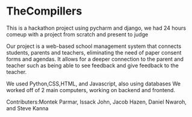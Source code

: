 # TheCompillers
This is a hackathon project using pycharm and django, we had 24 hours comeup with a project from scratch and present to judge

Our project is a web-based school management system that connects students, parents and teachers, eliminating the need of paper consent forms and agendas. It allows for a deeper connection to the parent and teacher such as being able to see feedback and give feedback to the teacher. 

We used Python,CSS,HTML, and Javascript, also using databases
We worked off of 2 main computers, working on backend and frontend. 

Contributers:Montek Parmar, Issack John, Jacob Hazen, Daniel Nwaroh, and Steve Kanna

